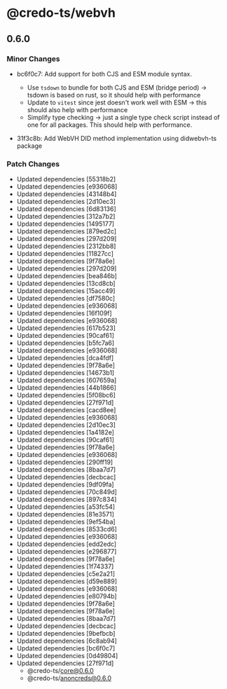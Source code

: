 # @credo-ts/webvh

## 0.6.0

### Minor Changes

- bc6f0c7: Add support for both CJS and ESM module syntax.

  - Use `tsdown` to bundle for both CJS and ESM (bridge period) -> tsdown is based on rust, so it should help with performance
  - Update to `vitest` since jest doesn't work well with ESM -> this should also help with performance
  - Simplify type checking -> just a single type check script instead of one for all packages. This should help with performance.

- 31f3c8b: Add WebVH DID method implementation using didwebvh-ts package

### Patch Changes

- Updated dependencies [55318b2]
- Updated dependencies [e936068]
- Updated dependencies [43148b4]
- Updated dependencies [2d10ec3]
- Updated dependencies [6d83136]
- Updated dependencies [312a7b2]
- Updated dependencies [1495177]
- Updated dependencies [879ed2c]
- Updated dependencies [297d209]
- Updated dependencies [2312bb8]
- Updated dependencies [11827cc]
- Updated dependencies [9f78a6e]
- Updated dependencies [297d209]
- Updated dependencies [bea846b]
- Updated dependencies [13cd8cb]
- Updated dependencies [15acc49]
- Updated dependencies [df7580c]
- Updated dependencies [e936068]
- Updated dependencies [16f109f]
- Updated dependencies [e936068]
- Updated dependencies [617b523]
- Updated dependencies [90caf61]
- Updated dependencies [b5fc7a6]
- Updated dependencies [e936068]
- Updated dependencies [dca4fdf]
- Updated dependencies [9f78a6e]
- Updated dependencies [14673b1]
- Updated dependencies [607659a]
- Updated dependencies [44b1866]
- Updated dependencies [5f08bc6]
- Updated dependencies [27f971d]
- Updated dependencies [cacd8ee]
- Updated dependencies [e936068]
- Updated dependencies [2d10ec3]
- Updated dependencies [1a4182e]
- Updated dependencies [90caf61]
- Updated dependencies [9f78a6e]
- Updated dependencies [e936068]
- Updated dependencies [290ff19]
- Updated dependencies [8baa7d7]
- Updated dependencies [decbcac]
- Updated dependencies [9df09fa]
- Updated dependencies [70c849d]
- Updated dependencies [897c834]
- Updated dependencies [a53fc54]
- Updated dependencies [81e3571]
- Updated dependencies [9ef54ba]
- Updated dependencies [8533cd6]
- Updated dependencies [e936068]
- Updated dependencies [edd2edc]
- Updated dependencies [e296877]
- Updated dependencies [9f78a6e]
- Updated dependencies [1f74337]
- Updated dependencies [c5e2a21]
- Updated dependencies [d59e889]
- Updated dependencies [e936068]
- Updated dependencies [e80794b]
- Updated dependencies [9f78a6e]
- Updated dependencies [9f78a6e]
- Updated dependencies [8baa7d7]
- Updated dependencies [decbcac]
- Updated dependencies [9befbcb]
- Updated dependencies [6c8ab94]
- Updated dependencies [bc6f0c7]
- Updated dependencies [0d49804]
- Updated dependencies [27f971d]
  - @credo-ts/core@0.6.0
  - @credo-ts/anoncreds@0.6.0
